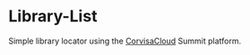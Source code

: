 Library-List
============
Simple library locator using the <a href="https://github.com/corvisacloud/">CorvisaCloud</a> Summit platform.
